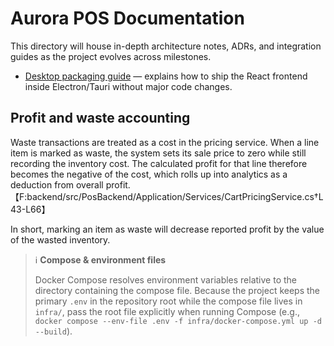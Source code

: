 # Aurora POS Documentation

This directory will house in-depth architecture notes, ADRs, and integration guides as the project evolves across milestones.

- [Desktop packaging guide](./desktop-app.md) — explains how to ship the React
  frontend inside Electron/Tauri without major code changes.

## Profit and waste accounting

Waste transactions are treated as a cost in the pricing service. When a line
item is marked as waste, the system sets its sale price to zero while still
recording the inventory cost. The calculated profit for that line therefore
becomes the negative of the cost, which rolls up into analytics as a deduction
from overall profit.【F:backend/src/PosBackend/Application/Services/CartPricingService.cs†L43-L66】

In short, marking an item as waste will decrease reported profit by the value
of the wasted inventory.

> ℹ️ **Compose & environment files**
>
> Docker Compose resolves environment variables relative to the directory containing the compose file. Because the project keeps the primary `.env` in the repository root while the compose file lives in `infra/`, pass the root file explicitly when running Compose (e.g., `docker compose --env-file .env -f infra/docker-compose.yml up -d --build`).
